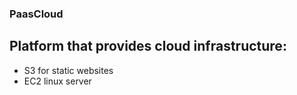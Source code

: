 ### PaasCloud

## Platform that provides cloud infrastructure:

- S3 for static websites
- EC2 linux server  